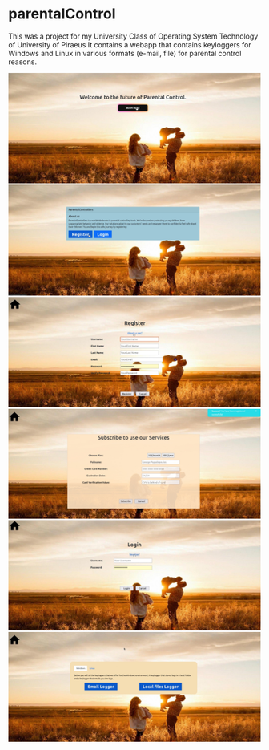 # parentalControl

This was a project for my University Class of Operating System Technology of University of Piraeus
It contains a webapp that contains keyloggers for Windows and Linux in various formats (e-mail, file) for parental control reasons.

![Home Page](./pictures/parentalControl.png)
![Register Login](./pictures/registerLoginParents.png)
![Register Page](./pictures/register.png)
![Subscribe Page](./pictures/subscribe.png)
![Login Page](./pictures/loginParents.png)
![Loggers Page](./pictures/loggers.png)
